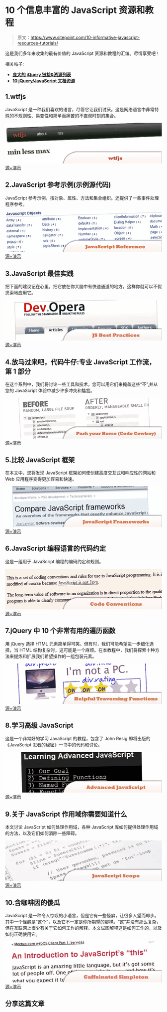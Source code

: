 # 10 个信息丰富的 JavaScript 资源和教程

> 原文：<https://www.sitepoint.com/10-informative-javascript-resources-tutorials/>

这是我们多年来收集的最有价值的 JavaScript 资源和教程的汇编。尽情享受吧！

相关帖子:

*   [**庞大的 jQuery 链接&资源列表**](http://www.jquery4u.com/jquery-links/)
*   [**10 jQuery/JavaScript 文档资源**](http://www.jquery4u.com/javascript/10-jquery-javascript-documentation-resources/)

## 1.wtfjs

JavaScript 是一种我们喜欢的语言，尽管它让我们讨厌。这是网络语言中非常特殊的不规则性、易变性和简单而痛苦的不直观时刻的集合。

 [![wtfjs](img/a87e890da589b51cd0e39b2e97331dba.png)](http://wtfjs.com/) 
[源+演示](http://wtfjs.com/)

## 2.JavaScript 参考示例(示例源代码)

JavaScript 参考示例，按对象、属性、方法和集合组织。还提供了一些事件处理程序参考。

 [![JavaScript Reference Examples](img/f68d9c5a5a637b372c2b53fca0e887bf.png)](http://www.java2s.com/Code/JavaScriptReference/CatalogJavaScriptReference.htm) 
[源+演示](http://www.java2s.com/Code/JavaScriptReference/CatalogJavaScriptReference.htm)

## 3.JavaScript 最佳实践

把下面的建议记在心里，把它放在你大脑中有快速通道的地方，这样你就可以不假思索地应用它。

 [![JavaScript Best Practices](img/0549a37febe4f6a9226722d240406b29.png)](http://dev.opera.com/articles/view/javascript-best-practices/) 
[源+演示](http://dev.opera.com/articles/view/javascript-best-practices/)

## 4.放马过来吧，代码牛仔:专业 JavaScript 工作流，第 1 部分

在这个系列中，我们将讨论一些工具和技术，您可以用它们来掩盖这些“不”,并从您的 JavaScript 体验中减少许多冲突和尴尬。

 [![Park your Horse](img/b196d58a7e5d25be7f249305d8cf6d4b.png)](http://dailyjs.com/2010/01/27/pro-practices-1/) 
[源+演示](http://dailyjs.com/2010/01/27/pro-practices-1/)

## 5.比较 JavaScript 框架

在本文中，您将发现 JavaScript 框架如何使创建高度交互式和响应性的网站和 Web 应用程序变得更加容易和快速。

 [![Compare JavaScript Frameworks](img/9a306e3e9a8c42908451e93ad1ed0c90.png)](http://www.ibm.com/developerworks/web/library/wa-jsframeworks/index.html) 
[源+演示](http://www.ibm.com/developerworks/web/library/wa-jsframeworks/index.html)

## 6.JavaScript 编程语言的代码约定

这是一组用于 JavaScript 编程的编码约定和规则。

 [![Code Conventions ](img/38af4c098bef0da550828d613b0bcaaa.png)](http://javascript.crockford.com/code.html) 
[源+演示](http://javascript.crockford.com/code.html)

## 7.jQuery 中 10 个非常有用的遍历函数

用 jQuery 选择 HTML 元素简单得可笑。但有时，我们可能希望进一步细化选择，当 HTML 结构复杂时，这可能是一个麻烦。在本教程中，我们将探索十种方法来提炼和扩展我们希望操作的一组包装元素。

 [![Traversing Functions in jQuery](img/8a8a7b09e4ccf4c8665d19e33d49a78a.png)](http://net.tutsplus.com/tutorials/javascript-ajax/10-super-helpful-traversing-functions-in-jquery/) 
[源+演示](http://net.tutsplus.com/tutorials/javascript-ajax/10-super-helpful-traversing-functions-in-jquery/)

## 8.学习高级 JavaScript

这是一个非常好的学习 JavaScript 的教程，包含了 John Resig 即将出版的《JavaScript 忍者的秘密》一书中的代码和讨论。

 [![Advanced JavaScript](img/bd8293f1498d2c5f6f9aab2ce216afea.png)](http://ejohn.org/apps/learn/) 
[源+演示](http://ejohn.org/apps/learn/)

## 9.关于 JavaScript 作用域你需要知道什么

本文讨论 JavaScript 如何处理作用域，各种 JavaScript 库如何提供处理作用域的方法，以及它们如何消除一些障碍。

 [![JavaScript Scope](img/6f4c61e485ffddadfeecaa5bd7883f8b.png)](http://coding.smashingmagazine.com/2009/08/01/what-you-need-to-know-about-javascript-scope/) 
[源+演示](http://coding.smashingmagazine.com/2009/08/01/what-you-need-to-know-about-javascript-scope/)

## 10.含咖啡因的傻瓜

JavaScript 是一种令人惊叹的小语言，但是它有一些怪癖，让很多人望而却步。其中一个怪癖是“这个”，以及它不一定是你所期望的那样。“这”并没有那么复杂，但在互联网上很少有关于它如何工作的解释。本文试图解释这是如何工作的，以及如何正确使用它。

 [![Caffeinated Simpleton](img/2c91ba40a3f1e275792de0f2aeb6f83b.png)](http://justin.harmonize.fm/index.php/2009/09/an-introduction-to-javascripts-this/) 
[源+演示](http://justin.harmonize.fm/index.php/2009/09/an-introduction-to-javascripts-this/)

## 分享这篇文章